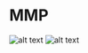 # MMP

![alt text](https://github.com/AidanWalden1/MMP/blob/master/image.PNG)
![alt text](https://github.com/AidanWalden1/MMP/image2.PNG?raw=true)
